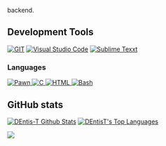 backend.

<h2>Development Tools</h2> 

<p>
    <a href="#">
        <img alt="GIT"
             src="https://img.shields.io/badge/Git-F05032?style=for-the-badge&logo=git&logoColor=white"></a>
    <a href="#">
        <img alt="Visual Studio Code"
             src="https://img.shields.io/badge/Visual_Studio_Code-0078D4?style=for-the-badge&logo=visual%20studio%20code&logoColor=white"></a>
    <a href="#">
        <img alt="Sublime Texxt"
             src="https://img.shields.io/badge/sublime_text-%23575757.svg?&style=for-the-badge&logo=sublime-text&logoColor=important"></a>
</p>

### Languages

<p>
  <a href="#">
    <img alt="Pawn" src="https://img.shields.io/badge/pawn-323330?style=for-the-badge&logo=pawn&logoColor=F7DF1E" />
	</a>
<a href="#">
    <img alt="C" src="https://img.shields.io/badge/c-323330?style=for-the-badge&logo=c&logoColor=F7DF1E" />
	</a>
<a href="#">
    <img alt="HTML" src="https://img.shields.io/badge/html-323330?style=for-the-badge&logo=html&logoColor=F7DF1E" />
	</a>
<a href="#">
    <img alt="Bash" src="https://img.shields.io/badge/bash-323330?style=for-the-badge&logo=bash&logoColor=F7DF1E" />
	</a>
</p>
</p>

## GitHub stats
<p>
    <a align="center" href="https://github-readme-stats.vercel.app/api?username=DEntis-T&show_icons=true&count_private=true&theme=react&hide_border=true&bg_color=ffff00&title_color=000000&icon_color=000000"><img alt="DEntis-T Github Stats"
                    src="https://github-readme-stats.vercel.app/api?username=DEntis-T&show_icons=true&count_private=true&theme=react&hide_border=true&bg_color=ffff00&title_color=000000&icon_color=000000" /></a>
  <a align="center" href="https://github-readme-stats.vercel.app/api/top-langs/?username=DEntis-T&langs_count=8&layout=compact&theme=react&hide_border=true&bg_color=ffff00&title_color=000000&icon_color=000000">
    <img alt="DEntisT's Top Languages" src="https://github-readme-stats.vercel.app/api/top-langs/?username=DEntis-T&langs_count=8&layout=compact&theme=react&hide_border=true&bg_color=ffff00&title_color=000000&icon_color=000000" /></a>
</p>

<p>
  <a align="center" href="#">
    <img src="https://github-profile-trophy.vercel.app/?username=DEntis-T&theme=monokai&column=8&no-frame=true&no-bg=true">
  </a>
</p>
